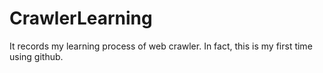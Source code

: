# CrawlerLearning
It records my learning process of web crawler.
In fact, this is my first time using github.
